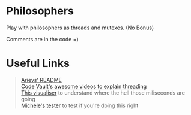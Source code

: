 # Philosophers

Play with philosophers as threads and mutexes. (No Bonus)  

Comments are in the code =)

# Useful Links

> [Arievs' README](https://github.com/arieivs/42/tree/master/3_philosophers#readme) <br>
> [Code Vault's awesome videos to explain threading](https://www.youtube.com/watch?v=d9s_d28yJq0&list=PLfqABt5AS4FmuQf70psXrsMLEDQXNkLq2) <br>
> [This visualiser](https://nafuka11.github.io/philosophers-visualizer/)
 to understand where the hell those miliseconds are going <br>
> [Michele's tester](https://github.com/mikysett/philosophers_tester) to test if you're doing this right